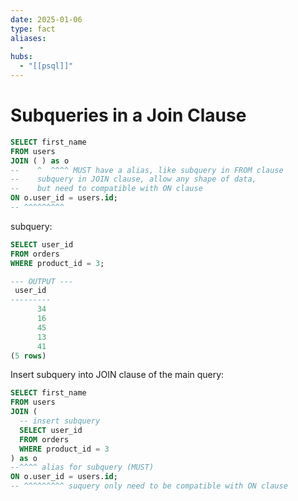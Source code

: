 ```yaml
---
date: 2025-01-06
type: fact
aliases:
  -
hubs:
  - "[[psql]]"
---
```


# Subqueries in a Join Clause

```sql
SELECT first_name
FROM users
JOIN ( ) as o
--    ^  ^^^^ MUST have a alias, like subquery in FROM clause
--    subquery in JOIN clause, allow any shape of data,
--    but need to compatible with ON clause
ON o.user_id = users.id;
-- ^^^^^^^^^

```

subquery:

```sql
SELECT user_id
FROM orders
WHERE product_id = 3;

--- OUTPUT ---
 user_id 
---------
      34
      16
      45
      13
      41
(5 rows)
```

Insert subquery into JOIN clause of the main query:

```sql
SELECT first_name
FROM users
JOIN (
  -- insert subquery
  SELECT user_id
  FROM orders
  WHERE product_id = 3
) as o
--^^^^ alias for subquery (MUST)
ON o.user_id = users.id;
-- ^^^^^^^^^ suquery only need to be compatible with ON clause

```
